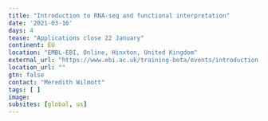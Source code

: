 ```yaml
---
title: "Introduction to RNA-seq and functional interpretation"
date: '2021-03-16'
days: 4
tease: "Applications close 22 January"
continent: EU
location: "EMBL-EBI, Online, Hinxton, United Kingdom"
external_url: "https://www.ebi.ac.uk/training-beta/events/introduction-rna-seq-and-functional-interpretation-virtual/"
location_url: ""
gtn: false
contact: "Meredith Wilmott"
tags: [ ]
image: 
subsites: [global, us]
---
```

